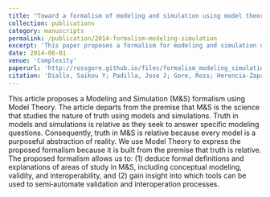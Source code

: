 ```yaml
---
title: "Toward a formalism of modeling and simulation using model theory"
collection: publications
category: manuscripts
permalink: /publication/2014-formalism-modeling-simulation
excerpt: 'This paper proposes a formalism for modeling and simulation using model theory, likely aiming to provide a more rigorous mathematical foundation for the field.'
date: 2014-06-01
venue: 'Complexity'
paperurl: 'http://rossgore.github.io/files/formalism_modeling_simulation.pdf'
citation: 'Diallo, Saikou Y; Padilla, Jose J; Gore, Ross; Herencia‐Zapana, Heber; Tolk, Andreas. (2014). "Toward a formalism of modeling and simulation using model theory". <i>Complexity</i>. 19(3), 56-63.'
---
```

This article proposes a Modeling and Simulation (M&S) formalism using Model Theory. The article departs from the premise that M&S is the science that studies the nature of truth using models and simulations. Truth in models and simulations is relative as they seek to answer specific modeling questions. Consequently, truth in M&S is relative because every model is a purposeful abstraction of reality. We use Model Theory to express the proposed formalism because it is built from the premise that truth is relative. The proposed formalism allows us to: (1) deduce formal definitions and explanations of areas of study in M&S, including conceptual modeling, validity, and interoperability, and (2) gain insight into which tools can be used to semi‐automate validation and interoperation processes.